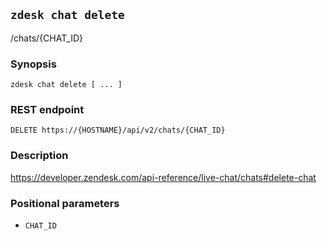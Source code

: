 ## `zdesk chat delete`

/chats/{CHAT_ID}

### Synopsis

    zdesk chat delete [ ... ]

### REST endpoint

    DELETE https://{HOSTNAME}/api/v2/chats/{CHAT_ID}

### Description

https://developer.zendesk.com/api-reference/live-chat/chats#delete-chat

### Positional parameters

* `CHAT_ID`

